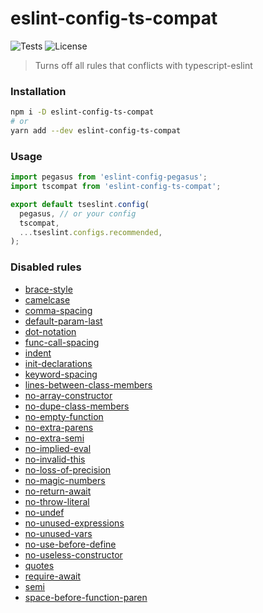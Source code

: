 # eslint-config-ts-compat

![Tests](https://github.com/sibiraj-s/eslint-config-ts-compat/workflows/Tests/badge.svg)
![License](https://badgen.net/github/license/sibiraj-s/eslint-config-ts-compat)

> Turns off all rules that conflicts with typescript-eslint

### Installation

```bash
npm i -D eslint-config-ts-compat
# or
yarn add --dev eslint-config-ts-compat
```

### Usage

```js
import pegasus from 'eslint-config-pegasus';
import tscompat from 'eslint-config-ts-compat';

export default tseslint.config(
  pegasus, // or your config
  tscompat,
  ...tseslint.configs.recommended,
);
```

### Disabled rules

- [brace-style](https://eslint.org/docs/rules/brace-style)
- [camelcase](https://eslint.org/docs/rules/camelcase)
- [comma-spacing](https://eslint.org/docs/rules/comma-spacing)
- [default-param-last](https://eslint.org/docs/rules/default-param-last)
- [dot-notation](https://eslint.org/docs/rules/dot-notation)
- [func-call-spacing](https://eslint.org/docs/rules/func-call-spacing)
- [indent](https://eslint.org/docs/rules/indent)
- [init-declarations](https://eslint.org/docs/rules/init-declarations)
- [keyword-spacing](https://eslint.org/docs/rules/keyword-spacing)
- [lines-between-class-members](https://eslint.org/docs/rules/lines-between-class-members)
- [no-array-constructor](https://eslint.org/docs/rules/no-array-constructor)
- [no-dupe-class-members](https://eslint.org/docs/rules/no-dupe-class-members)
- [no-empty-function](https://eslint.org/docs/rules/no-empty-function)
- [no-extra-parens](https://eslint.org/docs/rules/no-extra-parens)
- [no-extra-semi](https://eslint.org/docs/rules/no-extra-semi)
- [no-implied-eval](https://eslint.org/docs/rules/no-implied-eval)
- [no-invalid-this](https://eslint.org/docs/rules/no-invalid-this)
- [no-loss-of-precision](https://eslint.org/docs/rules/no-loss-of-precision)
- [no-magic-numbers](https://eslint.org/docs/rules/no-magic-numbers)
- [no-return-await](https://eslint.org/docs/rules/no-return-await)
- [no-throw-literal](https://eslint.org/docs/rules/no-throw-literal)
- [no-undef](https://eslint.org/docs/rules/no-undef)
- [no-unused-expressions](https://eslint.org/docs/rules/no-unused-expressions)
- [no-unused-vars](https://eslint.org/docs/rules/no-unused-vars)
- [no-use-before-define](https://eslint.org/docs/rules/no-use-before-define)
- [no-useless-constructor](https://eslint.org/docs/rules/no-useless-constructor)
- [quotes](https://eslint.org/docs/rules/quotes)
- [require-await](https://eslint.org/docs/rules/require-await)
- [semi](https://eslint.org/docs/rules/semi)
- [space-before-function-paren](https://eslint.org/docs/rules/space-before-function-paren)
